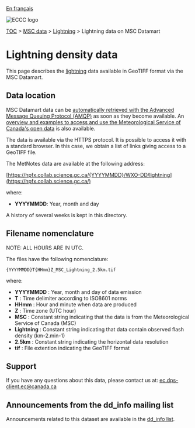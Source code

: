 [En français](readme_lightning-datamart_fr.md)

![ECCC logo](../../img_eccc-logo.png)

[TOC](../../readme_en.md) > [MSC data](../readme_en.md) > [Lightning](readme_lightning_en.md) > Lightning data on MSC Datamart

# Lightning density data

This page describes the [lightning](readme_lightning_en.md) data available in GeoTIFF format via the MSC Datamart.

## Data location

MSC Datamart data can be [automatically retrieved with the Advanced Message Queuing Protocol (AMQP)](../../msc-datamart/amqp_en.md) as soon as they become available. An [overview and examples to access and use the Meteorological Service of Canada's open data](../../usage/readme_en.md) is also available.

The data is available via the HTTPS protocol. It is possible to access it with a standard browser. In this case, we obtain a list of links giving access to a GeoTIFF file.

The MetNotes data are available at the following address:

[https://hpfx.collab.science.gc.ca/{YYYYMMDD}/WXO-DD/lightning](https://hpfx.collab.science.gc.ca/)

where:

* __YYYYMMDD__: Year, month and day

A history of several weeks is kept in this directory.

## Filename nomenclature

NOTE: ALL HOURS ARE IN UTC.

The files have the following nomenclature:

`{YYYYMMDD}T{HHmm}Z_MSC_Lightning_2.5km.tif`

where:

* __YYYYMMDD__ : Year, month and day of data emission
* __T__ : Time delimiter according to ISO8601 norms
* __HHmm__ : Hour and minute when data are produced
* __Z__ : Time zone (UTC hour)
* __MSC__ : Constant string indicating that the data is from the Meteorological Service of Canada (MSC)
* __Lightning__ : Constant string indicating that data contain observed flash density (km-2.min-1)
* __2.5km__ : Constant string indicating the horizontal data resolution
* __tif__ : File extention indicating the GeoTIFF format

## Support

If you have any questions about this data, please contact us at: [ec.dps-client.ec@canada.ca](mailto:ec.dps-client.ec@canada.ca)

## Announcements from the dd_info mailing list 

Announcements related to this dataset are available in the [dd_info list](https://lists.ec.gc.ca/cgi-bin/mailman/listinfo/dd_info).